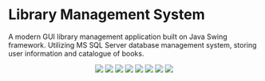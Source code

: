 # Library Management System
 A modern GUI library management application built on Java Swing framework. Utilizing MS SQL Server database management system, storing user information and catalogue of books.

<p align="center">
  <img src="https://github.com/AA-Siddiqui/LibraryManagementSystem/assets/124244743/84ff2c8c-9446-40df-a286-c498c3d1f3c5">
  <img src="https://github.com/AA-Siddiqui/LibraryManagementSystem/assets/124244743/66e7f662-8e78-4e08-9f65-f420c3d6c1cd">
  <img src="https://github.com/AA-Siddiqui/LibraryManagementSystem/assets/124244743/84ff2c8c-9446-40df-a286-c498c3d1f3c5">
  <img src="https://github.com/AA-Siddiqui/LibraryManagementSystem/assets/124244743/73bcb493-3115-4301-b346-da4aae1875f7">
  <img src="https://github.com/AA-Siddiqui/LibraryManagementSystem/assets/124244743/1ed2d00f-57a3-4872-9335-a467040ee7ef">
  <img src="https://github.com/AA-Siddiqui/LibraryManagementSystem/assets/124244743/e5598712-7edb-4511-a459-e3aa25c0510d">
  <img src="https://github.com/AA-Siddiqui/LibraryManagementSystem/assets/124244743/2b97e109-1d83-41e2-ba77-8bd4cb127ac3">
  <img src="https://github.com/AA-Siddiqui/LibraryManagementSystem/assets/124244743/be50ffda-254c-4a15-87b8-ffbfaaa1d484">
</p>
